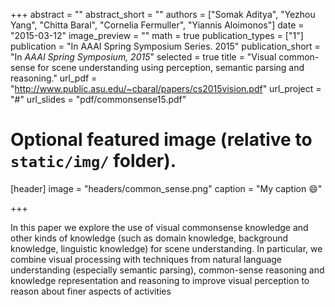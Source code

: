 +++
abstract = ""
abstract_short = ""
authors = ["Somak Aditya", "Yezhou Yang", "Chitta Baral", "Cornelia Fermuller", "Yiannis Aloimonos"]
date = "2015-03-12"
image_preview = ""
math = true
publication_types = ["1"]
publication = "In AAAI Spring Symposium Series. 2015"
publication_short = "In *AAAI Spring Symposium, 2015*"
selected = true
title = "Visual common-sense for scene understanding using perception, semantic parsing and reasoning."
url_pdf = "http://www.public.asu.edu/~cbaral/papers/cs2015vision.pdf"
url_project = "#"
url_slides = "pdf/commonsense15.pdf"

# Optional featured image (relative to `static/img/` folder).
[header]
image = "headers/common_sense.png"
caption = "My caption :smile:"

+++

In this paper we explore the use of visual commonsense
knowledge and other kinds of knowledge (such as
domain knowledge, background knowledge, linguistic
knowledge) for scene understanding. In particular, we
combine visual processing with techniques from natural
language understanding (especially semantic parsing),
common-sense reasoning and knowledge representation
and reasoning to improve visual perception to reason
about finer aspects of activities
